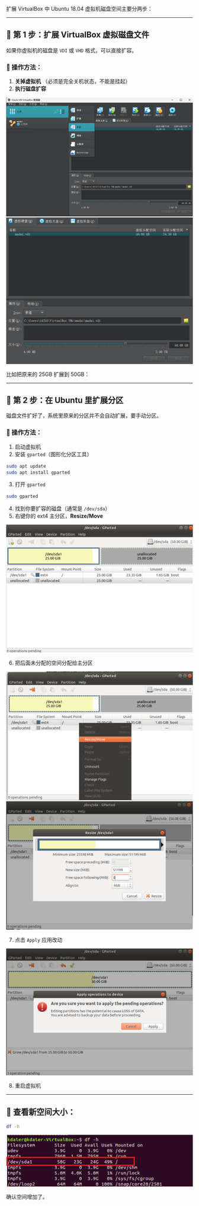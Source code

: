 扩展 VirtualBox 中 Ubuntu 18.04 虚拟机磁盘空间主要分两步：

---

## 📌 第 1 步：扩展 VirtualBox 虚拟磁盘文件

如果你虚拟机的磁盘是 `VDI` 或 `VHD` 格式，可以直接扩容。

### 🎯 操作方法：

1. **关掉虚拟机**
   （必须是完全关机状态，不能是挂起）
2. **执行磁盘扩容**

![1747051955302](image/virturalbox/vb1.png)
![1747051972605](image/virturalbox/vb2.png)

   比如把原来的 25GB 扩展到 50GB：

---

## 📌 第 2 步：在 Ubuntu 里扩展分区

磁盘文件扩好了，系统里原来的分区并不会自动扩展，要手动分区。

### 🎯 操作方法：

1. 启动虚拟机
2. 安装 `gparted`（图形化分区工具）

```bash
sudo apt update
sudo apt install gparted
```

3. 打开 `gparted`

```bash
sudo gparted
```

4. 找到你要扩容的磁盘（通常是 `/dev/sda`）
5. 右键你的 ext4 主分区，**Resize/Move**

![1747051791886](image/virturalbox/vb3.png)

6. 把后面未分配的空间分配给主分区

![1747051821905](image/virturalbox/vb4.png)
![1747051637386](image/virturalbox/vb5.png)

7. 点击 `Apply` 应用改动

![1747051767046](image/virturalbox/vb6.png)

8. 重启虚拟机

---

## 📌 查看新空间大小：

```bash
df -h
```

![1747051911407](image/virturalbox/vb7.png)

确认空间增加了。
